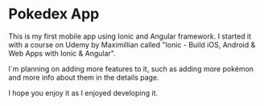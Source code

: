 # Pokedex App

This is my first mobile app using Ionic and Angular framework. I started it with a course on Udemy by Maximillian called "Ionic - Build iOS, Android & Web Apps with Ionic & Angular".

I´m planning on adding more features to it, such as adding more pokémon and more info about them in the details page. 

I hope you enjoy it as I enjoyed developing it.
